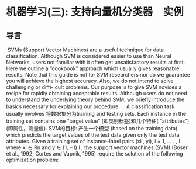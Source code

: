 # 机器学习(三): 支持向量机分类器　实例　

## 导言

​	SVMs (Support Vector Machines) are a useful technique for data classification. Although
SVM is considered easier to use than Neural Networks, users not familiar with
it often get unsatisfactory results at first. Here we outline a “cookbook” approach
which usually gives reasonable results.
Note that this guide is not for SVM researchers nor do we guarantee you will
achieve the highest accuracy. Also, we do not intend to solve challenging or diffi-
cult problems. Our purpose is to give SVM novices a recipe for rapidly obtaining
acceptable results.
Although users do not need to understand the underlying theory behind SVM, we
briefly introduce the basics necessary for explaining our procedure. 　A classification
task usually involves 将数据集分为training and testing sets. Each instance
in the training set contains one “target value” (即类别标签)和几个特征(
“attributes”) (即属性，测量值). SVM的目标: 产生一个模型 (based on the training data) which predicts the target values of the test data
given only the test data attributes.
Given a training set of instance-label pairs (xi
, yi), i = 1, . . . , l where xi ∈ Rn and
y ∈ {1, −1}
l
, the support vector machines (SVM) (Boser et al., 1992; Cortes and
Vapnik, 1995) require the solution of the following optimization problem: